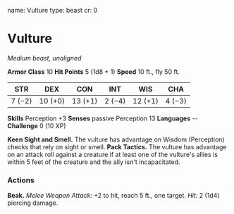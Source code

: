 name: Vulture
type: beast
cr: 0

# Vulture
_Medium beast, unaligned_

**Armor Class** 10
**Hit Points** 5 (1d8 + 1)
**Speed** 10 ft., fly 50 ft.

| STR     | DEX     | CON     | INT     | WIS     | CHA     |
|---------|---------|---------|---------|---------|---------|
| 7 (−2)  | 10 (+0) | 13 (+1) | 2 (−4)  | 12 (+1) | 4 (−3)  |

**Skills** Perception +3
**Senses** passive Perception 13
**Languages** --
**Challenge** 0 (10 XP)

**Keen Sight and Smell.** The vulture has advantage on Wisdom (Perception) checks that rely on sight or smell.
**Pack Tactics.** The vulture has advantage on an attack roll against a creature if at least one of the vulture's allies is within 5 feet of the creature and the ally isn't incapacitated.

### Actions
**Beak.** _Melee Weapon Attack:_ +2 to hit, reach 5 ft., one target. _Hit:_ 2 (1d4) piercing damage.
